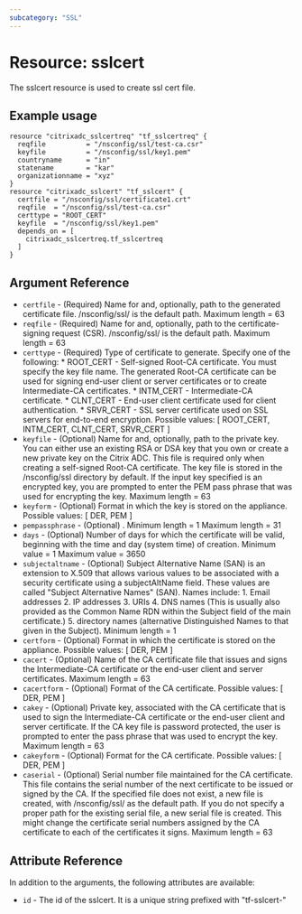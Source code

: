 ```yaml
---
subcategory: "SSL"
---
```


# Resource: sslcert

The sslcert resource is used to create ssl cert file.


## Example usage

```hcl
resource "citrixadc_sslcertreq" "tf_sslcertreq" {
  reqfile          = "/nsconfig/ssl/test-ca.csr"
  keyfile          = "/nsconfig/ssl/key1.pem"
  countryname      = "in"
  statename        = "kar"
  organizationname = "xyz"
}
resource "citrixadc_sslcert" "tf_sslcert" {
  certfile = "/nsconfig/ssl/certificate1.crt"
  reqfile  = "/nsconfig/ssl/test-ca.csr"
  certtype = "ROOT_CERT"
  keyfile  = "/nsconfig/ssl/key1.pem"
  depends_on = [
    citrixadc_sslcertreq.tf_sslcertreq
  ]
}
```


## Argument Reference

* `certfile` - (Required) Name for and, optionally, path to the generated certificate file. /nsconfig/ssl/ is the default path. Maximum length =  63
* `reqfile` - (Required) Name for and, optionally, path to the certificate-signing request (CSR). /nsconfig/ssl/ is the default path. Maximum length =  63
* `certtype` - (Required) Type of certificate to generate. Specify one of the following: * ROOT_CERT - Self-signed Root-CA certificate. You must specify the key file name. The generated Root-CA certificate can be used for signing end-user client or server certificates or to create Intermediate-CA certificates. * INTM_CERT - Intermediate-CA certificate. * CLNT_CERT - End-user client certificate used for client authentication. * SRVR_CERT - SSL server certificate used on SSL servers for end-to-end encryption. Possible values: [ ROOT_CERT, INTM_CERT, CLNT_CERT, SRVR_CERT ]
* `keyfile` - (Optional) Name for and, optionally, path to the private key. You can either use an existing RSA or DSA key that you own or create a new private key on the Citrix ADC. This file is required only when creating a self-signed Root-CA certificate. The key file is stored in the /nsconfig/ssl directory by default. If the input key specified is an encrypted key, you are prompted to enter the PEM pass phrase that was used for encrypting the key. Maximum length =  63
* `keyform` - (Optional) Format in which the key is stored on the appliance. Possible values: [ DER, PEM ]
* `pempassphrase` - (Optional) . Minimum length =  1 Maximum length =  31
* `days` - (Optional) Number of days for which the certificate will be valid, beginning with the time and day (system time) of creation. Minimum value =  1 Maximum value =  3650
* `subjectaltname` - (Optional) Subject Alternative Name (SAN) is an extension to X.509 that allows various values to be associated with a security certificate using a subjectAltName field. These values are called "Subject Alternative Names" (SAN). Names include: 1. Email addresses 2. IP addresses 3. URIs 4. DNS names (This is usually also provided as the Common Name RDN within the Subject field of the main certificate.) 5. directory names (alternative Distinguished Names to that given in the Subject). Minimum length =  1
* `certform` - (Optional) Format in which the certificate is stored on the appliance. Possible values: [ DER, PEM ]
* `cacert` - (Optional) Name of the CA certificate file that issues and signs the Intermediate-CA certificate or the end-user client and server certificates. Maximum length =  63
* `cacertform` - (Optional) Format of the CA certificate. Possible values: [ DER, PEM ]
* `cakey` - (Optional) Private key, associated with the CA certificate that is used to sign the Intermediate-CA certificate or the end-user client and server certificate. If the CA key file is password protected, the user is prompted to enter the pass phrase that was used to encrypt the key. Maximum length =  63
* `cakeyform` - (Optional) Format for the CA certificate. Possible values: [ DER, PEM ]
* `caserial` - (Optional) Serial number file maintained for the CA certificate. This file contains the serial number of the next certificate to be issued or signed by the CA. If the specified file does not exist, a new file is created, with /nsconfig/ssl/ as the default path. If you do not specify a proper path for the existing serial file, a new serial file is created. This might change the certificate serial numbers assigned by the CA certificate to each of the certificates it signs. Maximum length =  63


## Attribute Reference

In addition to the arguments, the following attributes are available:

* `id` - The id of the sslcert. It is a unique string prefixed with "tf-sslcert-"

